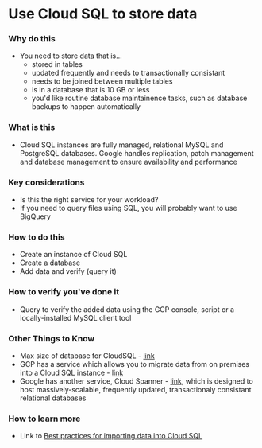 
# Use Cloud SQL to store data

### Why do this
 - You need to store data that is...
    - stored in tables
    - updated frequently and needs to transactionally consistant 
    - needs to be joined between multiple tables
    - is in a database that is 10 GB or less
    - you'd like routine database maintainence tasks, such as database backups to happen automatically

### What is this
 - Cloud SQL instances are fully managed, relational MySQL and PostgreSQL databases. Google handles replication, patch management and database management to ensure availability and performance

### Key considerations
 - Is this the right service for your workload?
 - If you need to query files using SQL, you will probably want to use BigQuery

### How to do this
 - Create an instance of Cloud SQL
 - Create a database
 - Add data and verify (query it)

### How to verify you've done it
 - Query to verify the added data using the GCP console, script or a locally-installed MySQL client tool

### Other Things to Know
 - Max size of database for CloudSQL - [link](https://cloud.google.com/sql/docs/quotas)
 - GCP has a service which allows you to migrate data from on premises into a Cloud SQL instance - [link](https://cloud.google.com/sql/docs/mysql/migrate-data)
 - Google has another service, Cloud Spanner - [link](https://cloud.google.com/spanner/), which is designed to host massively-scalable, frequently updated, transactionaly consistant relational databases

### How to learn more
 - Link to [Best practices for importing data into Cloud SQL](https://cloud.google.com/sql/docs/mysql/import-export/)
